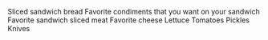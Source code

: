 Sliced sandwich bread
Favorite condiments that you want on your sandwich
Favorite sandwich sliced meat
Favorite cheese
Lettuce
Tomatoes
Pickles
Knives
